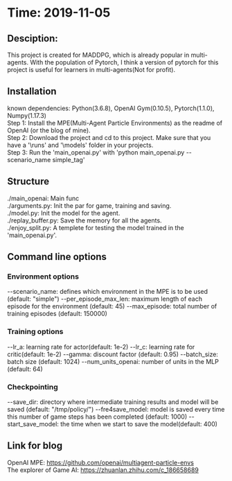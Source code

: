 # Time: 2019-11-05  
## Desciption:  
This project is created for MADDPG, which is already popular in multi-agents. With the population of Pytorch, I think a version of pytorch for this project is useful for learners in multi-agents(Not for profit).   

## Installation
known dependencies: Python(3.6.8), OpenAI Gym(0.10.5), Pytorch(1.1.0), Numpy(1.17.3)    
Step 1: Install the MPE(Multi-Agent Particle Environments) as the readme of OpenAI (or the blog of mine).    
Step 2: Download the project and cd to this project. Make sure that you have a '\runs' and '\models' folder in your projects.    
Step 3: Run the 'main_openai.py' with 'python main_openai.py --scenario_name simple_tag'    

## Structure
./main_openai:		Main func    
./arguments.py: 	Init the par for game, training and saving.    
./model.py: 		Init the model for the agent.    
./replay_buffer.py:	Save the memory for all the agents.    
./enjoy_split.py: 	A templete for testing the model trained in the 'main_openai.py'.    

## Command line options
### Environment options
--scenario_name: defines which environment in the MPE is to be used (default: "simple")
--per_episode_max_len: maximum length of each episode for the environment (default: 45)
--max_episode: total number of training episodes (default: 150000)

### Training options
--lr_a: learning rate for actor(default: 1e-2)
--lr_c: learning rate for critic(default: 1e-2)
--gamma: discount factor (default: 0.95)
--batch_size: batch size (default: 1024)
--num_units_openai: number of units in the MLP (default: 64)

### Checkpointing
--save_dir: directory where intermediate training results and model will be saved (default: "/tmp/policy/")
--fre4save_model: model is saved every time this number of game steps has been completed (default: 1000)
--start_save_model: the time when we start to save the model(default: 400)

## Link for blog
OpenAI MPE: https://github.com/openai/multiagent-particle-envs    
The explorer of Game AI: https://zhuanlan.zhihu.com/c_186658689    

